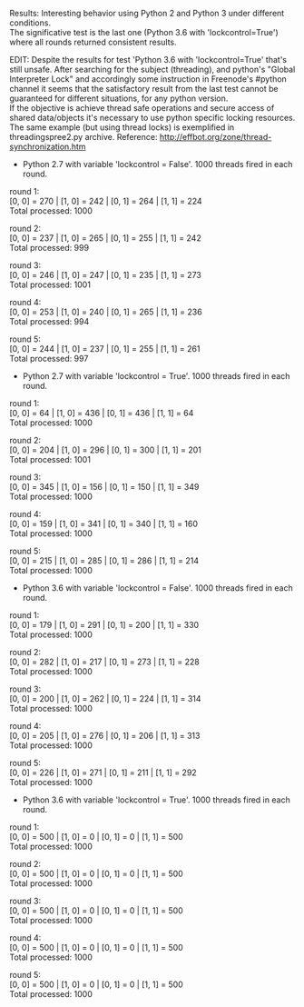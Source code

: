 Results:
Interesting behavior using Python 2 and Python 3 under different conditions.  
The significative test is the last one (Python 3.6 with 'lockcontrol=True') where all rounds returned consistent results.  

EDIT: Despite the results for test 'Python 3.6 with 'lockcontrol=True' that's still unsafe. After searching for the subject (threading), and python's "Global Interpreter Lock" and accordingly some instruction in Freenode's #python channel it seems that the satisfactory result from the last test cannot be guaranteed for different situations, for any python version.  
If the objective is achieve thread safe operations and secure access of shared data/objects it's necessary to use python specific locking resources. The same example (but using thread locks) is exemplified in threadingspree2.py archive.
Reference: http://effbot.org/zone/thread-synchronization.htm  


* Python 2.7 with variable 'lockcontrol = False'. 1000 threads fired in each round.

round 1:  
[0, 0] = 270 | [1, 0] = 242 | [0, 1] = 264 | [1, 1] = 224  
Total processed: 1000  

round 2:  
[0, 0] = 237 | [1, 0] = 265 | [0, 1] = 255 | [1, 1] = 242  
Total processed: 999  

round 3:  
[0, 0] = 246 | [1, 0] = 247 | [0, 1] = 235 | [1, 1] = 273  
Total processed: 1001  

round 4:  
[0, 0] = 253 | [1, 0] = 240 | [0, 1] = 265 | [1, 1] = 236  
Total processed: 994  

round 5:  
[0, 0] = 244 | [1, 0] = 237 | [0, 1] = 255 | [1, 1] = 261  
Total processed: 997  


* Python 2.7 with variable 'lockcontrol = True'. 1000 threads fired in each round.

round 1:  
[0, 0] = 64 | [1, 0] = 436 | [0, 1] = 436 | [1, 1] = 64  
Total processed: 1000  

round 2:  
[0, 0] = 204 | [1, 0] = 296 | [0, 1] = 300 | [1, 1] = 201  
Total processed: 1001  

round 3:  
[0, 0] = 345 | [1, 0] = 156 | [0, 1] = 150 | [1, 1] = 349  
Total processed: 1000  

round 4:  
[0, 0] = 159 | [1, 0] = 341 | [0, 1] = 340 | [1, 1] = 160  
Total processed: 1000  

round 5:  
[0, 0] = 215 | [1, 0] = 285 | [0, 1] = 286 | [1, 1] = 214  
Total processed: 1000  


* Python 3.6 with variable 'lockcontrol = False'. 1000 threads fired in each round.

round 1:  
[0, 0] = 179 | [1, 0] = 291 | [0, 1] = 200 | [1, 1] = 330  
Total processed: 1000  

round 2:  
[0, 0] = 282 | [1, 0] = 217 | [0, 1] = 273 | [1, 1] = 228  
Total processed: 1000  

round 3:  
[0, 0] = 200 | [1, 0] = 262 | [0, 1] = 224 | [1, 1] = 314  
Total processed: 1000  

round 4:  
[0, 0] = 205 | [1, 0] = 276 | [0, 1] = 206 | [1, 1] = 313  
Total processed: 1000  

round 5:  
[0, 0] = 226 | [1, 0] = 271 | [0, 1] = 211 | [1, 1] = 292  
Total processed: 1000  


* Python 3.6 with variable 'lockcontrol = True'. 1000 threads fired in each round.

round 1:  
[0, 0] = 500 | [1, 0] = 0 | [0, 1] = 0 | [1, 1] = 500  
Total processed: 1000  

round 2:  
[0, 0] = 500 | [1, 0] = 0 | [0, 1] = 0 | [1, 1] = 500  
Total processed: 1000  

round 3:  
[0, 0] = 500 | [1, 0] = 0 | [0, 1] = 0 | [1, 1] = 500  
Total processed: 1000  

round 4:  
[0, 0] = 500 | [1, 0] = 0 | [0, 1] = 0 | [1, 1] = 500  
Total processed: 1000  

round 5:  
[0, 0] = 500 | [1, 0] = 0 | [0, 1] = 0 | [1, 1] = 500  
Total processed: 1000  




